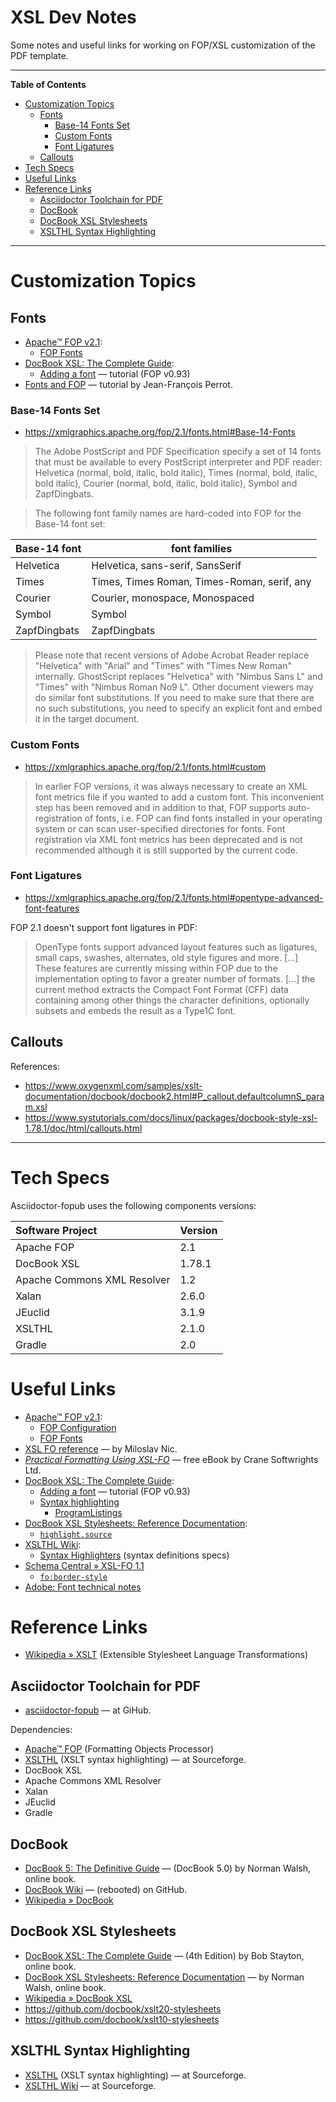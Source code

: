 # XSL Dev Notes

Some notes and useful links for working on FOP/XSL customization of the PDF template.


-----

**Table of Contents**

<!-- MarkdownTOC autolink="true" bracket="round" autoanchor="false" lowercase="only_ascii" uri_encoding="true" levels="1,2,3" -->

- [Customization Topics](#customization-topics)
    - [Fonts](#fonts)
        - [Base-14 Fonts Set](#base-14-fonts-set)
        - [Custom Fonts](#custom-fonts)
        - [Font Ligatures](#font-ligatures)
    - [Callouts](#callouts)
- [Tech Specs](#tech-specs)
- [Useful Links](#useful-links)
- [Reference Links](#reference-links)
    - [Asciidoctor Toolchain for PDF](#asciidoctor-toolchain-for-pdf)
    - [DocBook](#docbook)
    - [DocBook XSL Stylesheets](#docbook-xsl-stylesheets)
    - [XSLTHL Syntax Highlighting](#xslthl-syntax-highlighting)

<!-- /MarkdownTOC -->

-----

# Customization Topics

## Fonts

- [Apache™ FOP v2.1]:
    + [FOP Fonts]
- [DocBook XSL: The Complete Guide]:
    + [Adding a font] — tutorial (FOP v0.93)
- [Fonts and FOP] — tutorial by Jean-François Perrot.


### Base-14 Fonts Set

- https://xmlgraphics.apache.org/fop/2.1/fonts.html#Base-14-Fonts

> The Adobe PostScript and PDF Specification specify a set of 14 fonts that must be available to every PostScript interpreter and PDF reader: Helvetica (normal, bold, italic, bold italic), Times (normal, bold, italic, bold italic), Courier (normal, bold, italic, bold italic), Symbol and ZapfDingbats.

> The following font family names are hard-coded into FOP for the Base-14 font set:

| Base-14 font |                font families                |
|--------------|---------------------------------------------|
| Helvetica    | Helvetica, sans-serif, SansSerif            |
| Times        | Times, Times Roman, Times-Roman, serif, any |
| Courier      | Courier, monospace, Monospaced              |
| Symbol       | Symbol                                      |
| ZapfDingbats | ZapfDingbats                                |

> Please note that recent versions of Adobe Acrobat Reader replace "Helvetica" with "Arial" and "Times" with "Times New Roman" internally. GhostScript replaces "Helvetica" with "Nimbus Sans L" and "Times" with "Nimbus Roman No9 L". Other document viewers may do similar font substitutions. If you need to make sure that there are no such substitutions, you need to specify an explicit font and embed it in the target document.

### Custom Fonts

- https://xmlgraphics.apache.org/fop/2.1/fonts.html#custom

> In earlier FOP versions, it was always necessary to create an XML font metrics file if you wanted to add a custom font. This inconvenient step has been removed and in addition to that, FOP supports auto-registration of fonts, i.e. FOP can find fonts installed in your operating system or can scan user-specified directories for fonts. Font registration via XML font metrics has been deprecated and is not recommended although it is still supported by the current code.

### Font Ligatures

- https://xmlgraphics.apache.org/fop/2.1/fonts.html#opentype-advanced-font-features

FOP 2.1 doesn't support font ligatures in PDF:

> OpenType fonts support advanced layout features such as ligatures, small caps, swashes, alternates, old style figures and more. [...] These features are currently missing within FOP due to the implementation opting to favor a greater number of formats. [...] the current method extracts the Compact Font Format (CFF) data containing among other things the character definitions, optionally subsets and embeds the result as a Type1C font.

## Callouts

References:

- https://www.oxygenxml.com/samples/xslt-documentation/docbook/docbook2.html#P_callout.defaultcolumnS_param.xsl
- https://www.systutorials.com/docs/linux/packages/docbook-style-xsl-1.78.1/doc/html/callouts.html


-------------------------------------------------------------------------------

# Tech Specs

Asciidoctor-fopub uses the following components versions:



| Software Project            | Version |
| :-------------------------- | :------ |
| Apache FOP                  | 2.1     |
| DocBook XSL                 | 1.78.1  |
| Apache Commons XML Resolver | 1.2     |
| Xalan                       | 2.6.0   |
| JEuclid                     | 3.1.9   |
| XSLTHL                      | 2.1.0   |
| Gradle                      | 2.0     |


# Useful Links

- [Apache™ FOP v2.1]:
    + [FOP Configuration]
    + [FOP Fonts]
- [XSL FO reference] — by Miloslav Nic.
- _[Practical Formatting Using XSL-FO]_ — free eBook by Crane Softwrights Ltd.
- [DocBook XSL: The Complete Guide]:
    + [Adding a font] — tutorial (FOP v0.93)
    + [Syntax highlighting]
        * [ProgramListings]
- [DocBook XSL Stylesheets: Reference Documentation]:
    + [`highlight.source`][highlight.source]
- [XSLTHL Wiki]:
    + [Syntax Highlighters] (syntax definitions specs)
- [Schema Central » XSL-FO 1.1]
    + [`fo:border-style`][fo:border-style]
- [Adobe: Font technical notes]

# Reference Links

- [Wikipedia » XSLT][WP XSLT] (Extensible Stylesheet Language Transformations)

## Asciidoctor Toolchain for PDF

- [asciidoctor-fopub] — at GiHub.

Dependencies:

- [Apache™ FOP][FOP] (Formatting Objects Processor)
- [XSLTHL]  (XSLT syntax highlighting) — at Sourceforge.
- DocBook XSL
- Apache Commons XML Resolver
- Xalan
- JEuclid
- Gradle


## DocBook

- [DocBook 5: The Definitive Guide] — (DocBook 5.0) by Norman Walsh, online book.
- [DocBook Wiki] — (rebooted) on GitHub.
- [Wikipedia » DocBook][WP DocBook]


## DocBook XSL Stylesheets

- [DocBook XSL: The Complete Guide] — (4th Edition) by Bob Stayton, online book.
- [DocBook XSL Stylesheets: Reference Documentation] — by Norman Walsh, online book.
- [Wikipedia » DocBook XSL][WP DocBook XSL]
- https://github.com/docbook/xslt20-stylesheets
- https://github.com/docbook/xslt10-stylesheets

## XSLTHL Syntax Highlighting

- [XSLTHL]  (XSLT syntax highlighting) — at Sourceforge.
- [XSLTHL Wiki] — at Sourceforge.

<!-----------------------------------------------------------------------------
                               REFERENCE LINKS                                
------------------------------------------------------------------------------>

[asciidoctor-fopub]: https://github.com/asciidoctor/asciidoctor-fopub

<!-- fonts -->

[Adobe: Font technical notes]: https://www.adobe.com/devnet/font.html


<!-- Apache FOP -->

[FOP]: https://xmlgraphics.apache.org/fop/ "Visit the Apache™ FOP Project"
[Apache™ FOP v2.1]: https://xmlgraphics.apache.org/fop/2.1/

[FOP Configuration]: https://xmlgraphics.apache.org/fop/2.1/configuration.html
[FOP Fonts]: https://xmlgraphics.apache.org/fop/2.1/fonts.html
[Fonts and FOP]: https://pages.lip6.fr/Jean-Francois.Perrot/XML-Int/Session6/FOPFonts/index.html

<!-- XSL FO -->

[XSL FO reference]: http://zvon.org/xxl/xslfoReference/Output/index.html
[Practical Formatting Using XSL-FO]: https://cranesoftwrights.github.io/books/pfux/index.htm "Free eBook download page: 'Practical Formatting Using XSL-FO'"

<!-- DocBook -->

[DocBook 5: The Definitive Guide]: https://tdg.docbook.org/tdg/5.0/docbook.html
[DocBook Wiki]: https://github.com/docbook/wiki/wiki

<!-- DocBook XSL Stylesheets: Reference Documentation -->

[DocBook XSL Stylesheets: Reference Documentation]: http://docbook.sourceforge.net/release/xsl/current/doc/
[highlight.source]: http://docbook.sourceforge.net/release/xsl/current/doc/fo/highlight.source.html

<!-- Misc Info Resources -->

[Schema Central » XSL-FO 1.1]: http://www.datypic.com/sc/fo11/s-fo.xsd.html
[fo:border-style]: http://www.datypic.com/sc/fo11/t-fo_border-style.html

<!-- XSLTHL -->

[XSLTHL]: https://sourceforge.net/projects/xslthl/
[XSLTHL Wiki]: https://sourceforge.net/p/xslthl/wiki/Home/
[Syntax Highlighters]: https://sourceforge.net/p/xslthl/wiki/Syntax%20Highlighters/

<!-- DocBook XSL: The Complete Guide -->

[DocBook XSL: The Complete Guide]: http://www.sagehill.net/docbookxsl/index.html
[Adding a font]: http://www.sagehill.net/docbookxsl/AddFont.html
[Syntax highlighting]: http://www.sagehill.net/docbookxsl/SyntaxHighlighting.html
[ProgramListings]: http://www.sagehill.net/docbookxsl/ProgramListings.html

<!-- Wikipedia -->

[WP DocBook]: https://en.wikipedia.org/wiki/DocBook
[WP DocBook XSL]: https://en.wikipedia.org/wiki/DocBook_XSL
[WP XSLT]: https://en.wikipedia.org/wiki/XSLT


<!-- EOF -->
